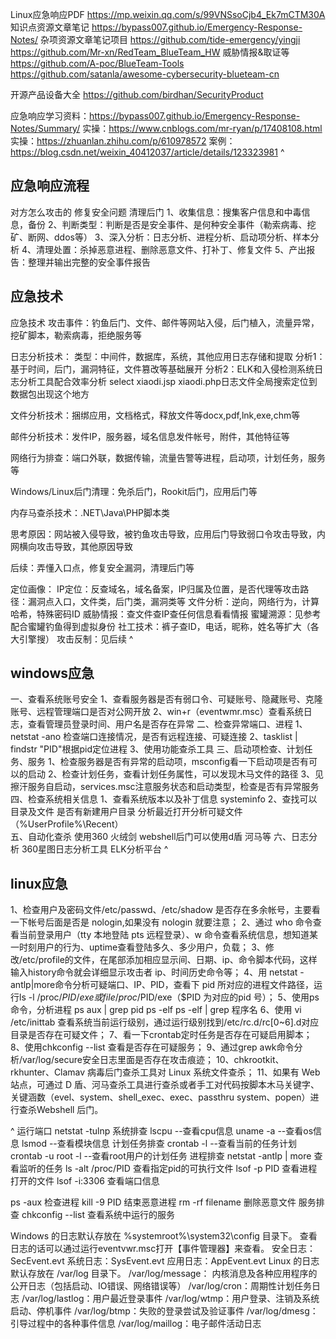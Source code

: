 Linux应急响应PDF
https://mp.weixin.qq.com/s/99VNSsoCjb4_Ek7mCTM30A
知识点资源文章笔记
https://bypass007.github.io/Emergency-Response-Notes/
杂项资源文章笔记项目
https://github.com/tide-emergency/yingji
https://github.com/Mr-xn/RedTeam_BlueTeam_HW
威胁情报&取证等
https://github.com/A-poc/BlueTeam-Tools
https://github.com/satanla/awesome-cybersecurity-blueteam-cn

开源产品设备大全
<https://github.com/birdhan/SecurityProduct>

应急响应学习资料：<https://bypass007.github.io/Emergency-Response-Notes/Summary/>
实操：<https://www.cnblogs.com/mr-ryan/p/17408108.html>
实操：<https://zhuanlan.zhihu.com/p/610978572>
案例：<https://blog.csdn.net/weixin_40412037/article/details/123323981>
^
## **应急响应流程**
对方怎么攻击的
修复安全问题
清理后门
1、收集信息：搜集客户信息和中毒信息，备份
2、判断类型：判断是否是安全事件、是何种安全事件（勒索病毒、挖矿、断网、ddos等）
3、深入分析：日志分析、进程分析、启动项分析、样本分析
4、清理处置：杀掉恶意进程、删除恶意文件、打补丁、修复文件
5、产出报告：整理并输出完整的安全事件报告

## **应急技术**
应急技术
攻击事件：钓鱼后门、文件、邮件等网站入侵，后门植入，流量异常，挖矿脚本，勒索病毒，拒绝服务等

日志分析技术：
类型：中间件，数据库，系统，其他应用日志存储和提取
分析1：基于时间，后门，漏洞特征，文件篡改等基础展开
分析2：ELK和入侵检测系统日志分析工具配合效率分析
select xiaodi.jsp xiaodi.php日志文件全局搜索定位到数据包出现这个地方

文件分析技术：捆绑应用，文档格式，释放文件等docx,pdf,lnk,exe,chm等

邮件分析技术：发件IP，服务器，域名信息发件帐号，附件，其他特征等

网络行为排查：端口外联，数据传输，流量告警等进程，启动项，计划任务，服务等

Windows/Linux后门清理：免杀后门，Rookit后门，应用后门等

内存马查杀技术：.NET\Java\PHP脚本类


思考原因：网站被入侵导致，被钓鱼攻击导致，应用后门导致弱口令攻击导致，内网横向攻击导致，其他原因导致

后续：弄懂入口点，修复安全漏洞，清理后门等

定位画像：
IP定位：反查域名，域名备案，IP归属及位置，是否代理等攻击路径：漏洞点入口，文件类，后门类，漏洞类等
文件分析：逆向，网络行为，计算哈希，特殊密码ID
威胁情报：查文件查IP查任何信息看看情报
蜜罐溯源：见参考配合蜜罐钓鱼得到虚拟身份
社工技术：裤子查ID，电话，昵称，姓名等扩大（各大引擎搜）
攻击反制：见后续
^
## **windows应急**
一、查看系统账号安全
1、查看服务器是否有弱口令、可疑账号、隐藏账号、克隆账号、远程管理端口是否对公网开放
2、win+r（eventwmr.msc）查看系统日志，查看管理员登录时间、用户名是否存在异常
二、检查异常端口、进程
1、netstat -ano 检查端口连接情况，是否有远程连接、可疑连接
2、tasklist | findstr "PID"根据pid定位进程
3、使用功能查杀工具
三、启动项检查、计划任务、服务
1、检查服务器是否有异常的启动项，msconfig看一下启动项是否有可以的启动
2、检查计划任务，查看计划任务属性，可以发现木马文件的路径
3、见擦汗服务自启动，services.msc注意服务状态和启动类型，检查是否有异常服务
四、检查系统相关信息
1、查看系统版本以及补丁信息  systeminfo
2、查找可以目录及文件  是否有新建用户目录 分析最近打开分析可疑文件（%UserProfile%\Recent）  
五、自动化查杀
使用360 火绒剑 webshell后门可以使用d盾 河马等
六、日志分析
360星图日志分析工具  ELK分析平台
^
## **linux应急**
1、检查用户及密码文件/etc/passwd、/etc/shadow 是否存在多余帐号，主要看一下帐号后面是否是 nologin,如果没有 nologin 就要注意；
2、通过 who 命令查看当前登录用户（tty 本地登陆 pts 远程登录）、w 命令查看系统信息，想知道某一时刻用户的行为、uptime查看登陆多久、多少用户，负载；
3、修改/etc/profile的文件，在尾部添加相应显示间、日期、ip、命令脚本代码，这样输入history命令就会详细显示攻击者 ip、时间历史命令等；
4、用 netstat -antlp|more命令分析可疑端口、IP、PID，查看下 pid 所对应的进程文件路径，运行ls -l /proc/$PID/exe 或 file /proc/$PID/exe（$PID 为对应的pid 号）；
5、使用ps命令，分析进程 ps aux | grep pid
ps -elf 
ps -elf | grep 程序名
6、使用 vi /etc/inittab 查看系统当前运行级别，通过运行级别找到/etc/rc.d/rc[0~6].d对应目录是否存在可疑文件；
7、看一下crontab定时任务是否存在可疑启用脚本；
8、使用chkconfig --list 查看是否存在可疑服务；
9、通过grep awk命令分析/var/log/secure安全日志里面是否存在攻击痕迹；
10、chkrootkit、rkhunter、Clamav 病毒后门查杀工具对 Linux 系统文件查杀；
11、如果有 Web 站点，可通过 D 盾、河马查杀工具进行查杀或者手工对代码按脚本木马关键字、关键涵数（evel、system、shell_exec、exec、passthru system、popen）进行查杀Webshell 后门。

^
运行端口
netstat -tulnp 
系统排查
lscpu        --查看cpu信息
uname -a     --查看os信息
lsmod        --查看模块信息
计划任务排查
crontab -l   --查看当前的任务计划
crontab -u root -l  --查看root用户的计划任务
进程排查
netstat -antlp | more 查看监听的任务
ls -alt /proc/PID   查看指定pid的可执行文件
lsof -p PID 查看进程打开的文件
lsof -i:3306 查看端口信息

ps -aux   检查进程
kill -9 PID    结束恶意进程
rm -rf filename  删除恶意文件
服务排查
chkconfig --list   查看系统中运行的服务

Windows 的日志默认存放在 %systemroot%\system32\config 目录下。
查看日志的话可以通过运行eventvwr.msc打开【事件管理器】来查看。 
安全日志：SecEvent.evt 
系统日志：SysEvent.evt 
应用日志：AppEvent.evt 
Linux 的日志默认存放在 /var/log 目录下。 
/var/log/message： 内核消息及各种应用程序的公开日志（包括启动、IO错误、网络错误等） 
/var/log/cron：周期性计划任务日志 
/var/log/lastlog：用户最近登录事件 
/var/log/wtmp：用户登录、注销及系统启动、停机事件 
/var/log/btmp：失败的登录尝试及验证事件 
/var/log/dmesg：引导过程中的各种事件信息 
/var/log/maillog：电子邮件活动日志